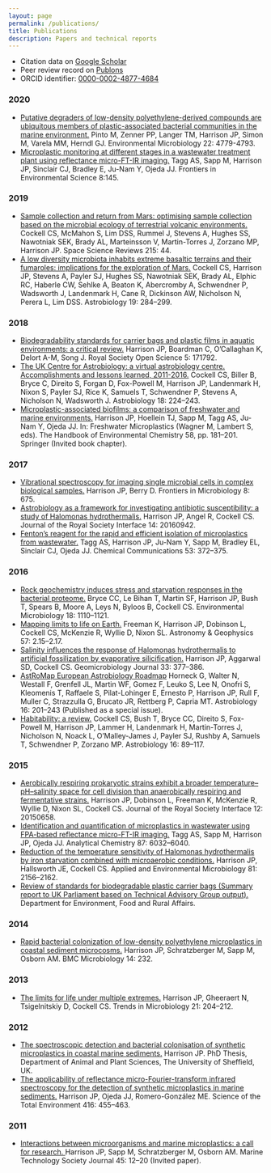 ```yaml
---
layout: page
permalink: /publications/
title: Publications
description: Papers and technical reports
---
```


- Citation data on [Google Scholar](https://scholar.google.com/citations?user=ZqkvSqsAAAAJ)
- Peer review record on [Publons](https://publons.com/researcher/336455/jesse-harrison/)
- ORCID identifier: [0000-0002-4877-4684](https://orcid.org/0000-0002-4877-4684)

### 2020

- [Putative degraders of low-density polyethylene-derived compounds are ubiquitous members of plastic-associated bacterial communities in the marine environment.](https://sfamjournals.onlinelibrary.wiley.com/doi/10.1111/1462-2920.15232) Pinto M, Zenner PP, Langer TM, Harrison JP, Simon M, Varela MM, Herndl GJ. Environmental Microbiology 22: 4779-4793.
- [Microplastic monitoring at different stages in a wastewater treatment plant using reflectance micro-FT-IR imaging.](https://www.frontiersin.org/articles/10.3389/fenvs.2020.00145/full) Tagg AS, Sapp M, Harrison JP, Sinclair CJ, Bradley E, Ju-Nam Y, Ojeda JJ. Frontiers in Environmental Science 8:145.

### 2019

- [Sample collection and return from Mars: optimising sample collection based on the microbial ecology of terrestrial volcanic environments.](https://link.springer.com/article/10.1007/s11214-019-0609-7) Cockell CS, McMahon S, Lim DSS, Rummel J, Stevens A, Hughes SS, Nawotniak SEK, Brady AL, Marteinsson V, Martin-Torres J, Zorzano MP, Harrison JP. Space Science Reviews 215: 44.
- [A low diversity microbiota inhabits extreme basaltic terrains and their fumaroles: implications for the exploration of Mars.](https://www.liebertpub.com/doi/full/10.1089/ast.2018.1870) Cockell CS, Harrison JP, Stevens A, Payler SJ, Hughes SS, Nawotniak SEK, Brady AL, Elphic RC, Haberle CW, Sehlke A, Beaton K, Abercromby A, Schwendner P, Wadsworth J, Landenmark H, Cane R, Dickinson AW, Nicholson N, Perera L, Lim DSS. Astrobiology 19: 284–299.

### 2018

- [Biodegradability standards for carrier bags and plastic films in aquatic environments: a critical review.](http://rsos.royalsocietypublishing.org/content/5/5/171792) Harrison JP, Boardman C, O’Callaghan K, Delort A-M, Song J. Royal Society Open Science 5: 171792.
- [The UK Centre for Astrobiology: a virtual astrobiology centre. Accomplishments and lessons learned, 2011-2016.](http://online.liebertpub.com/doi/pdfplus/10.1089/ast.2017.1713) Cockell CS, Biller B, Bryce C, Direito S, Forgan D, Fox-Powell M, Harrison JP, Landenmark H, Nixon S, Payler SJ, Rice K, Samuels T, Schwendner P, Stevens A, Nicholson N, Wadsworth J. Astrobiology 18: 224–243.
- [Microplastic-associated biofilms: a comparison of freshwater and marine environments.](https://link.springer.com/chapter/10.1007/978-3-319-61615-5_9) Harrison JP, Hoellein TJ, Sapp M, Tagg AS, Ju-Nam Y, Ojeda JJ. In: Freshwater Microplastics (Wagner M, Lambert S, eds). The Handbook of Environmental Chemistry 58, pp. 181–201. Springer (Invited book chapter).

### 2017

- [Vibrational spectroscopy for imaging single microbial cells in complex biological samples.](http://journal.frontiersin.org/article/10.3389/fmicb.2017.00675/abstract) Harrison JP, Berry D. Frontiers in Microbiology 8: 675.
- [Astrobiology as a framework for investigating antibiotic susceptibility: a study of Halomonas hydrothermalis.](http://rsif.royalsocietypublishing.org/content/14/126/20160942) Harrison JP, Angel R, Cockell CS. Journal of the Royal Society Interface 14: 20160942.
- [Fenton’s reagent for the rapid and efficient isolation of microplastics from wastewater.](http://pubs.rsc.org/en/content/articlehtml/2017/cc/c6cc08798a) Tagg AS, Harrison JP, Ju-Nam Y, Sapp M, Bradley EL, Sinclair CJ, Ojeda JJ. Chemical Communications 53: 372–375.

### 2016

- [Rock geochemistry induces stress and starvation responses in the bacterial proteome.](http://onlinelibrary.wiley.com/doi/10.1111/1462-2920.13093/abstract) Bryce CC, Le Bihan T, Martin SF, Harrison JP, Bush T, Spears B, Moore A, Leys N, Byloos B, Cockell CS. Environmental Microbiology 18: 1110–1121.
- [Mapping limits to life on Earth.](http://astrogeo.oxfordjournals.org/content/57/2/2.15.full) Freeman K, Harrison JP, Dobinson L, Cockell CS, McKenzie R, Wyllie D, Nixon SL. Astronomy & Geophysics 57: 2.15–2.17.
- [Salinity influences the response of Halomonas hydrothermalis to artificial fossilization by evaporative silicification.](http://www.tandfonline.com/doi/full/10.1080/01490451.2015.1045634) Harrison JP, Aggarwal SD, Cockell CS. Geomicrobiology Journal 33: 377–386.
- [AstRoMap European Astrobiology Roadmap](https://www.liebertpub.com/doi/full/10.1089/ast.2015.1441) Horneck G, Walter N, Westall F, Grenfell JL, Martin WF, Gomez F, Leuko S, Lee N, Onofri S, Kleomenis T, Raffaele S, Pilat-Lohinger E, Ernesto P, Harrison JP, Rull F, Muller C, Strazzulla G, Brucato JR, Rettberg P, Capria MT. Astrobiology 16: 201–243 (Published as a special issue).
- [Habitability: a review.](http://online.liebertpub.com/doi/pdfplus/10.1089/ast.2015.1295) Cockell CS, Bush T, Bryce CC, Direito S, Fox-Powell M, Harrison JP, Lammer H, Landenmark H, Martin-Torres J, Nicholson N, Noack L, O’Malley-James J, Payler SJ, Rushby A, Samuels T, Schwendner P, Zorzano MP. Astrobiology 16: 89–117.

### 2015

- [Aerobically respiring prokaryotic strains exhibit a broader temperature–pH–salinity space for cell division than anaerobically respiring and fermentative strains.](http://rsif.royalsocietypublishing.org/content/12/110/20150658) Harrison JP, Dobinson L, Freeman K, McKenzie R, Wyllie D, Nixon SL, Cockell CS. Journal of the Royal Society Interface 12: 20150658.
- [Identification and quantification of microplastics in wastewater using FPA-based reflectance micro-FT-IR imaging.](https://pubs.acs.org/doi/full/10.1021/acs.analchem.5b00495) Tagg AS, Sapp M, Harrison JP, Ojeda JJ. Analytical Chemistry 87: 6032–6040.
- [Reduction of the temperature sensitivity of Halomonas hydrothermalis by iron starvation combined with microaerobic conditions.](http://aem.asm.org/content/81/6/2156.full) Harrison JP, Hallsworth JE, Cockell CS. Applied and Environmental Microbiology 81: 2156–2162.
- [Review of standards for biodegradable plastic carrier bags (Summary report to UK Parliament based on Technical Advisory Group output).](https://www.gov.uk/government/uploads/system/uploads/attachment_data/file/485904/carrier-bag-biodegradable-report-2015.pdf) Department for Environment, Food and Rural Affairs.

### 2014

- [Rapid bacterial colonization of low-density polyethylene microplastics in coastal sediment microcosms.](https://bmcmicrobiol.biomedcentral.com/articles/10.1186/s12866-014-0232-4) Harrison JP, Schratzberger M, Sapp M, Osborn AM. BMC Microbiology 14: 232.

### 2013

- [The limits for life under multiple extremes.](http://www.sciencedirect.com/science/article/pii/S0966842X13000206) Harrison JP, Gheeraert N, Tsigelnitskiy D, Cockell CS. Trends in Microbiology 21: 204–212.

### 2012

- [The spectroscopic detection and bacterial colonisation of synthetic microplastics in coastal marine sediments.](http://etheses.whiterose.ac.uk/2643/) Harrison JP. PhD Thesis, Department of Animal and Plant Sciences, The University of Sheffield, UK.
- [The applicability of reflectance micro-Fourier-transform infrared spectroscopy for the detection of synthetic microplastics in marine sediments.](http://www.sciencedirect.com/science/article/pii/S0048969711013969) Harrison JP, Ojeda JJ, Romero-González ME. Science of the Total Environment 416: 455–463.

### 2011

- [Interactions between microorganisms and marine microplastics: a call for research. ](http://www.ingentaconnect.com/content/mts/mtsj/2011/00000045/00000002/art00003) Harrison JP, Sapp M, Schratzberger M, Osborn AM. Marine Technology Society Journal 45: 12–20 (Invited paper).
